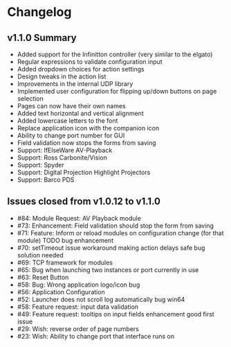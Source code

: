 # Changelog

## v1.1.0 Summary
* Added support for the Infinitton controller (very similar to the elgato)
* Regular expressions to validate configuration input
* Added dropdown choices for action settings
* Design tweaks in the action list
* Improvements in the internal UDP library
* Implemented user configuration for flipping up/down buttons on page selection
* Pages can now have their own names
* Added text horizontal and vertical alignment
* Added lowercase letters to the font
* Replace application icon with the companion icon
* Ability to change port number for GUI
* Field validation now stops the forms from saving
* Support: IfElseWare AV-Playback
* Support: Ross Carbonite/Vision
* Support: Spyder
* Support: Digital Projection Highlight Projectors
* Support: Barco PDS

## Issues closed from v1.0.12 to v1.1.0
* #84: Module Request: AV Playback module
* #73: Enhancement: Field validation should stop the form from saving
* #71: Feature: Inform or reload modules on configuration change (for that module) TODO bug enhancement
* #70: setTimeout issue workaround making action delays safe bug solution needed
* #69: TCP framework for modules
* #65: Bug when launching two instances or port currently in use
* #63: Reset Button
* #58: Bug: Wrong application logo/icon bug
* #56: Application Configuration
* #52: Launcher does not scroll log automatically bug win64
* #58: Feature request: input data validation
* #49: Feature request: tooltips on input fields enhancement good first issue
* #29: Wish: reverse order of page numbers
* #23: Wish: Ability to change port that interface runs on

